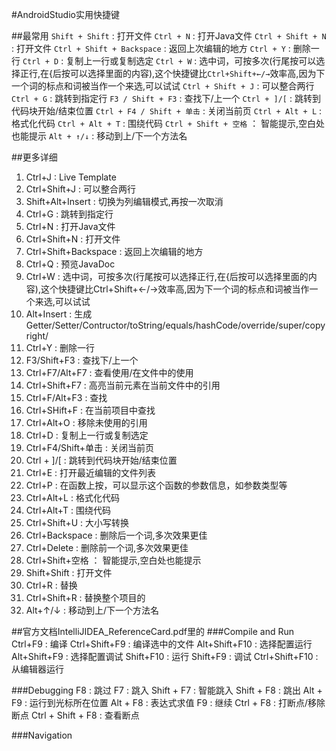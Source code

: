 #AndroidStudio实用快捷键

##最常用
`Shift + Shift` : 打开文件
`Ctrl + N` : 打开Java文件
`Ctrl + Shift + N` : 打开文件
`Ctrl + Shift + Backspace` : 返回上次编辑的地方
`Ctrl + Y` : 删除一行
`Ctrl + D` : 复制上一行或复制选定
`Ctrl + W` : 选中词，可按多次(行尾按可以选择正行,在{后按可以选择里面的内容),这个快捷键比`Ctrl+Shift+←/→`效率高,因为下一个词的标点和词被当作一个来选,可以试试
`Ctrl + Shift + J` : 可以整合两行
`Ctrl + G` : 跳转到指定行
`F3 / Shift + F3` : 查找下/上一个
`Ctrl + ]/[` : 跳转到代码块开始/结束位置
`Ctrl + F4 / Shift + 单击` : 关闭当前页
`Ctrl + Alt + L` : 格式化代码
`Ctrl + Alt + T` : 围绕代码
`Ctrl + Shift + 空格` ： 智能提示,空白处也能提示
`Alt + ↑/↓` : 移动到上/下一个方法名

##更多详细
1. Ctrl+J : Live Template
2. Ctrl+Shift+J : 可以整合两行
3. Shift+Alt+Insert : 切换为列编辑模式,再按一次取消
4. Ctrl+G : 跳转到指定行
5. Ctrl+N : 打开Java文件
6. Ctrl+Shift+N : 打开文件
7. Ctrl+Shift+Backspace : 返回上次编辑的地方
8. Ctrl+Q : 预览JavaDoc
9. Ctrl+W : 选中词，可按多次(行尾按可以选择正行,在{后按可以选择里面的内容),这个快捷键比Ctrl+Shift+←/→效率高,因为下一个词的标点和词被当作一个来选,可以试试
10. Alt+Insert : 生成Getter/Setter/Contructor/toString/equals/hashCode/override/super/copyright/
11. Ctrl+Y : 删除一行
12. F3/Shift+F3 : 查找下/上一个
13. Ctrl+F7/Alt+F7 : 查看使用/在文件中的使用
14. Ctrl+Shift+F7 : 高亮当前元素在当前文件中的引用
15. Ctrl+F/Alt+F3 : 查找
16. Ctrl+SHift+F : 在当前项目中查找
17. Ctrl+Alt+O : 移除未使用的引用
18. Ctrl+D : 复制上一行或复制选定
19. Ctrl+F4/Shift+单击 : 关闭当前页
20. Ctrl + ]/[ : 跳转到代码块开始/结束位置
21. Ctrl+E : 打开最近编辑的文件列表
22. Ctrl+P : 在函数上按，可以显示这个函数的参数信息，如参数类型等
23. Ctrl+Alt+L : 格式化代码
24. Ctrl+Alt+T : 围绕代码
25. Ctrl+Shift+U : 大小写转换
26. Ctrl+Backspace : 删除后一个词,多次效果更佳
27. Ctrl+Delete : 删除前一个词,多次效果更佳
28. Ctrl+Shift+空格 ： 智能提示,空白处也能提示
29. Shift+Shift : 打开文件
30. Ctrl+R : 替换
31. Ctrl+Shift+R : 替换整个项目的
32. Alt+↑/↓ : 移动到上/下一个方法名

##官方文档IntelliJIDEA_ReferenceCard.pdf里的
###Compile and Run
Ctrl+F9 : 编译
Ctrl+Shift+F9 : 编译选中的文件
Alt+Shift+F10 : 选择配置运行
Alt+Shift+F9 : 选择配置调试
Shift+F10 : 运行
Shift+F9 : 调试
Ctrl+Shift+F10 : 从编辑器运行

###Debugging
F8 : 跳过
F7 : 跳入
Shift + F7 : 智能跳入
Shift + F8 : 跳出
Alt + F9 : 运行到光标所在位置
Alt + F8 : 表达式求值
F9 : 继续
Ctrl + F8 : 打断点/移除断点
Ctrl + Shift + F8 : 查看断点

###Navigation

